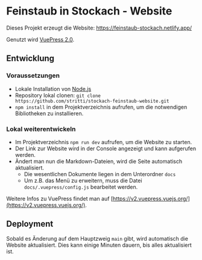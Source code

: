 # Feinstaub in Stockach - Website

Dieses Projekt erzeugt die Website: https://feinstaub-stockach.netlify.app/

Genutzt wird [VuePress 2.0](https://v2.vuepress.vuejs.org/).

## Entwicklung

### Voraussetzungen

* Lokale Installation von [Node.js](https://nodejs.org/)
* Repository lokal clonen: `git clone https://github.com/stritti/stockach-feinstaub-website.git`
* `npm install` in dem Projektverzeichnis aufrufen, um die notwendigen Bibliotheken zu installieren.

### Lokal weiterentwickeln

* Im Projektverzeichnis `npm run dev` aufrufen, um die Website zu starten.
* Der Link zur Website wird in der Console angezeigt und kann aufgerufen werden.
* Ändert man nun die Markdown-Dateien, wird die Seite automatisch aktualisiert.
  * Die wesentlichen Dokumente liegen in dem Unterordner `docs`
  * Um z.B. das Menü zu erweitern, muss die Datei `docs/.vuepress/config.js` bearbeitet werden.

Weitere Infos zu VuePress findet man auf [https://v2.vuepress.vuejs.org/](https://v2.vuepress.vuejs.org/).

## Deployment

Sobald es Änderung auf dem Hauptzweig `main` gibt, wird automatisch die Website aktualisiert.
Dies kann einige Minuten dauern, bis alles aktualisiert ist.
